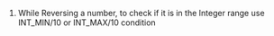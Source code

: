 1. While Reversing a number, to check if it is in the Integer range use INT_MIN/10 or INT_MAX/10 condition